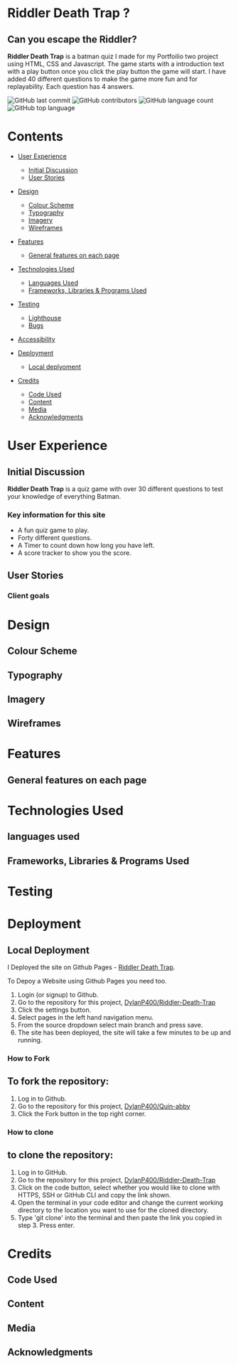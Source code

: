 # Riddler Death Trap ? 
## Can you escape the Riddler?

**Riddler Death Trap** is a batman quiz I made for my Portfoilio two project using HTML, CSS and Javascript. The game starts with a introduction text with a play button once you click the play button the game will start. I have added 40 different questions to make the game more fun and for replayability. Each question has 4 answers.



![GitHub last commit](https://img.shields.io/github/last-commit/DylanP400/batman-quiz-game)
![GitHub contributors](https://img.shields.io/github/contributors/DylanP400/batman-quiz-game)
![GitHub language count](https://img.shields.io/github/languages/count/DylanP400/batman-quiz-game)
![GitHub top language](https://img.shields.io/github/languages/top/DylanP400/batman-quiz-game)

# Contents 
* [User Experience](#user-experience)
  * [Initial Discussion](#initial-discussion)
  * [User Stories](#user-stories)

* [Design](#design)
  * [Colour Scheme](#colour-scheme)
  * [Typography](#typography)
  * [Imagery](#imagery)
  * [Wireframes](#wireframes)

* [Features](#features)
  * [General features on each page](#general-features-on-each-page)

* [Technologies Used](#technologies-used)
  * [Languages Used](#languages-used)
  * [Frameworks, Libraries & Programs Used](#frameworks-libraries--programs-used)

* [Testing](#testing)
  * [Lighthouse](#lighthouse)
  * [Bugs](#bugs) 

* [Accessibility](#accessibility)

* [Deployment](#deployment)
  * [Local deplyoment](#local-deployment)

* [Credits](#credits)

  * [Code Used](#code-used)
  * [Content](#content)
  * [Media](#media)
  * [Acknowledgments](#acknowledgments)


# User Experience

## Initial Discussion
**Riddler Death Trap** is a quiz game with over 30 different questions to test your knowledge of everything Batman.

### Key information for this site
* A fun quiz game to play.
* Forty different questions.
* A Timer to count down how long you have left.
* A score tracker to show you the score. 

## User Stories

### Client goals

# Design

## Colour Scheme

## Typography

## Imagery

## Wireframes

# Features

## General features on each page

# Technologies Used

## languages used

## Frameworks, Libraries & Programs Used

# Testing

# Deployment

## Local Deployment
I Deployed the site on Github Pages - [Riddler Death Trap](https://dylanp400.github.io/Riddler-Death-Trap/index.html).

To Depoy a Website using Github Pages you need too.

1. Login (or signup) to Github.
2. Go to the repository for this project, [DylanP400/Riddler-Death-Trap](https://github.com/DylanP400/Riddler-Death-Trap)
3. Click the settings button.
4. Select pages in the left hand navigation menu.
5. From the source dropdown select main branch and press save.
6. The site has been deployed, the site will take a few minutes to be up and running.

### How to Fork
## To fork the repository:
1. Log in to Github.
2. Go to the repository for this project, [DylanP400/Quin-abby](https://github.com/DylanP400/Quin-abby)
3. Click the Fork button in the top right corner.

### How to clone
## to clone the repository: 
1. Log in to GitHub.
2. Go to the repository for this project, [DylanP400/Riddler-Death-Trap](https://github.com/DylanP400/Riddler-Death-Trap)
3. Click on the code button, select whether you would like to clone with HTTPS, SSH or GitHub CLI and copy the link shown.
4. Open the terminal in your code editor and change the current working directory to the location you want to use for the cloned directory.
5. Type 'git clone' into the terminal and then paste the link you copied in step 3. Press enter.

# Credits

## Code Used

## Content

## Media 

## Acknowledgments